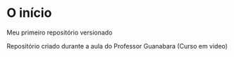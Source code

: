 # O início
 Meu primeiro repositório versionado

Repositório criado durante a aula do Professor Guanabara (Curso em video)